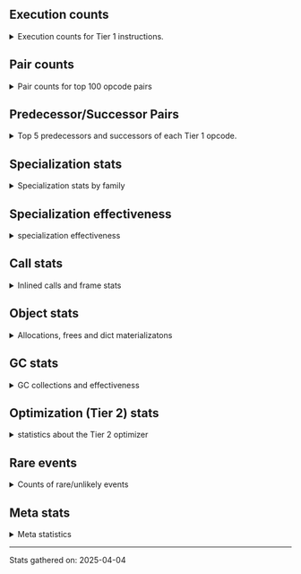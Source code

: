 ## Execution counts

<details>
<summary> Execution counts for Tier 1 instructions. </summary>


The "miss ratio" column shows the percentage of times the instruction
executed that it deoptimized. When this happens, the base unspecialized
instruction is not counted.

<table>
<thead>
<tr>
<th align="left">Name</th>
<th align="right">Base Count</th>
<th align="right">Head Count</th>
<th align="right">Change</th>
</tr>
</thead>
<tbody>
<tr>
<td align="left">JUMP_BACKWARD_NO_JIT</td>
<td align="right">13,716,610</td>
<td align="right">543</td>
<td align="right">-100.0%</td>
</tr>
<tr>
<td align="left">DICT_MERGE</td>
<td align="right">462,687</td>
<td align="right">59,120</td>
<td align="right">-87.2%</td>
</tr>
<tr>
<td align="left">POP_JUMP_IF_NONE</td>
<td align="right">1,318,016</td>
<td align="right">391,103</td>
<td align="right">-70.3%</td>
</tr>
<tr>
<td align="left">CALL_METHOD_DESCRIPTOR_O</td>
<td align="right">604,604</td>
<td align="right">204,363</td>
<td align="right">-66.2%</td>
</tr>
<tr>
<td align="left">CALL_METHOD_DESCRIPTOR_FAST</td>
<td align="right">2,065,895</td>
<td align="right">979,652</td>
<td align="right">-52.6%</td>
</tr>
<tr>
<td align="left">CALL_ISINSTANCE</td>
<td align="right">1,066,251</td>
<td align="right">518,686</td>
<td align="right">-51.4%</td>
</tr>
<tr>
<td align="left">UNARY_INVERT</td>
<td align="right">1,375,386</td>
<td align="right">684,239</td>
<td align="right">-50.3%</td>
</tr>
<tr>
<td align="left">CONTAINS_OP_DICT</td>
<td align="right">1,466,244</td>
<td align="right">735,157</td>
<td align="right">-49.9%</td>
</tr>
<tr>
<td align="left">UNPACK_SEQUENCE_TUPLE</td>
<td align="right">857,679</td>
<td align="right">454,115</td>
<td align="right">-47.1%</td>
</tr>
<tr>
<td align="left">BINARY_OP_ADD_INT</td>
<td align="right">856,262</td>
<td align="right">456,635</td>
<td align="right">-46.7%</td>
</tr>
<tr>
<td align="left">BINARY_OP_EXTEND</td>
<td align="right">6,174,942</td>
<td align="right">3,551,950</td>
<td align="right">-42.5%</td>
</tr>
<tr>
<td align="left">TO_BOOL_INT</td>
<td align="right">4,507,182</td>
<td align="right">2,613,790</td>
<td align="right">-42.0%</td>
</tr>
<tr>
<td align="left">JUMP_FORWARD</td>
<td align="right">1,572,202</td>
<td align="right">914,327</td>
<td align="right">-41.8%</td>
</tr>
<tr>
<td align="left">CALL_LIST_APPEND</td>
<td align="right">174,766</td>
<td align="right">103,015</td>
<td align="right">-41.1%</td>
</tr>
<tr>
<td align="left">LOAD_SUPER_ATTR_METHOD</td>
<td align="right">1,665,909</td>
<td align="right">994,173</td>
<td align="right">-40.3%</td>
</tr>
<tr>
<td align="left">COPY_FREE_VARS</td>
<td align="right">1,694,159</td>
<td align="right">1,022,423</td>
<td align="right">-39.7%</td>
</tr>
<tr>
<td align="left">LOAD_DEREF</td>
<td align="right">1,731,980</td>
<td align="right">1,060,244</td>
<td align="right">-38.8%</td>
</tr>
<tr>
<td align="left">LOAD_FAST</td>
<td align="right">9,069,512</td>
<td align="right">5,603,617</td>
<td align="right">-38.2%</td>
</tr>
<tr>
<td align="left">LOAD_SMALL_INT</td>
<td align="right">4,277,416</td>
<td align="right">2,755,262</td>
<td align="right">-35.6%</td>
</tr>
<tr>
<td align="left">BUILD_LIST</td>
<td align="right">1,554,943</td>
<td align="right">1,008,311</td>
<td align="right">-35.2%</td>
</tr>
<tr>
<td align="left">LOAD_ATTR_MODULE</td>
<td align="right">3,156,677</td>
<td align="right">2,067,625</td>
<td align="right">-34.5%</td>
</tr>
<tr>
<td align="left">BUILD_MAP</td>
<td align="right">1,532,240</td>
<td align="right">1,004,502</td>
<td align="right">-34.4%</td>
</tr>
<tr>
<td align="left">POP_ITER</td>
<td align="right">2,163,696</td>
<td align="right">1,431,195</td>
<td align="right">-33.9%</td>
</tr>
<tr>
<td align="left">LOAD_ATTR_NONDESCRIPTOR_WITH_VALUES</td>
<td align="right">1,401,480</td>
<td align="right">930,558</td>
<td align="right">-33.6%</td>
</tr>
<tr>
<td align="left">LOAD_ATTR_METHOD_NO_DICT</td>
<td align="right">5,128,151</td>
<td align="right">3,442,429</td>
<td align="right">-32.9%</td>
</tr>
<tr>
<td align="left">POP_JUMP_IF_NOT_NONE</td>
<td align="right">3,700,842</td>
<td align="right">2,524,863</td>
<td align="right">-31.8%</td>
</tr>
<tr>
<td align="left">LOAD_GLOBAL_MODULE</td>
<td align="right">14,655,055</td>
<td align="right">10,059,151</td>
<td align="right">-31.4%</td>
</tr>
<tr>
<td align="left">POP_JUMP_IF_FALSE</td>
<td align="right">13,591,378</td>
<td align="right">9,396,235</td>
<td align="right">-30.9%</td>
</tr>
<tr>
<td align="left">NOP</td>
<td align="right">8,595,771</td>
<td align="right">5,966,390</td>
<td align="right">-30.6%</td>
</tr>
<tr>
<td align="left">LOAD_GLOBAL_BUILTIN</td>
<td align="right">6,931,140</td>
<td align="right">4,884,372</td>
<td align="right">-29.5%</td>
</tr>
<tr>
<td align="left">LOAD_ATTR_METHOD_WITH_VALUES</td>
<td align="right">7,254,125</td>
<td align="right">5,114,207</td>
<td align="right">-29.5%</td>
</tr>
<tr>
<td align="left">LOAD_FAST_BORROW</td>
<td align="right">71,633,132</td>
<td align="right">51,502,335</td>
<td align="right">-28.1%</td>
</tr>
<tr>
<td align="left">STORE_FAST_STORE_FAST</td>
<td align="right">3,282,071</td>
<td align="right">2,372,036</td>
<td align="right">-27.7%</td>
</tr>
<tr>
<td align="left">CALL_PY_EXACT_ARGS</td>
<td align="right">11,179,928</td>
<td align="right">8,118,892</td>
<td align="right">-27.4%</td>
</tr>
<tr>
<td align="left">LOAD_ATTR_INSTANCE_VALUE</td>
<td align="right">18,216,858</td>
<td align="right">13,358,259</td>
<td align="right">-26.7%</td>
</tr>
<tr>
<td align="left">COMPARE_OP_INT</td>
<td align="right">2,967,135</td>
<td align="right">2,191,302</td>
<td align="right">-26.1%</td>
</tr>
<tr>
<td align="left">LOAD_ATTR</td>
<td align="right">7,798,210</td>
<td align="right">5,856,015</td>
<td align="right">-24.9%</td>
</tr>
<tr>
<td align="left">STORE_FAST</td>
<td align="right">24,262,735</td>
<td align="right">18,477,231</td>
<td align="right">-23.8%</td>
</tr>
<tr>
<td align="left">LOAD_FAST_BORROW_LOAD_FAST_BORROW</td>
<td align="right">10,700,884</td>
<td align="right">8,175,984</td>
<td align="right">-23.6%</td>
</tr>
<tr>
<td align="left">STORE_ATTR_INSTANCE_VALUE</td>
<td align="right">4,375,341</td>
<td align="right">3,354,859</td>
<td align="right">-23.3%</td>
</tr>
<tr>
<td align="left">CALL_PY_GENERAL</td>
<td align="right">3,297,950</td>
<td align="right">2,532,062</td>
<td align="right">-23.2%</td>
</tr>
<tr>
<td align="left">TO_BOOL_BOOL</td>
<td align="right">4,025,098</td>
<td align="right">3,101,457</td>
<td align="right">-22.9%</td>
</tr>
<tr>
<td align="left">FOR_ITER_LIST</td>
<td align="right">7,876,882</td>
<td align="right">6,099,592</td>
<td align="right">-22.6%</td>
</tr>
<tr>
<td align="left">CALL_NON_PY_GENERAL</td>
<td align="right">8,040,458</td>
<td align="right">6,228,632</td>
<td align="right">-22.5%</td>
</tr>
<tr>
<td align="left">GET_ITER</td>
<td align="right">2,926,717</td>
<td align="right">2,286,869</td>
<td align="right">-21.9%</td>
</tr>
<tr>
<td align="left">STORE_SUBSCR_DICT</td>
<td align="right">1,527,740</td>
<td align="right">1,201,444</td>
<td align="right">-21.4%</td>
</tr>
<tr>
<td align="left">BINARY_OP_SUBTRACT_FLOAT</td>
<td align="right">443,316</td>
<td align="right">350,215</td>
<td align="right">-21.0%</td>
</tr>
<tr>
<td align="left">TO_BOOL_LIST</td>
<td align="right">907,653</td>
<td align="right">721,454</td>
<td align="right">-20.5%</td>
</tr>
<tr>
<td align="left">PUSH_NULL</td>
<td align="right">6,989,328</td>
<td align="right">5,558,892</td>
<td align="right">-20.5%</td>
</tr>
<tr>
<td align="left">LIST_EXTEND</td>
<td align="right">306,204</td>
<td align="right">244,058</td>
<td align="right">-20.3%</td>
</tr>
<tr>
<td align="left">BINARY_OP_SUBSCR_LIST_INT</td>
<td align="right">314,518</td>
<td align="right">252,372</td>
<td align="right">-19.8%</td>
</tr>
<tr>
<td align="left">BINARY_OP_ADD_FLOAT</td>
<td align="right">167,555</td>
<td align="right">134,506</td>
<td align="right">-19.7%</td>
</tr>
<tr>
<td align="left">LOAD_ATTR_PROPERTY</td>
<td align="right">656,793</td>
<td align="right">532,604</td>
<td align="right">-18.9%</td>
</tr>
<tr>
<td align="left">LOAD_FAST_AND_CLEAR</td>
<td align="right">493,389</td>
<td align="right">400,176</td>
<td align="right">-18.9%</td>
</tr>
<tr>
<td align="left">IMPORT_FROM</td>
<td align="right">329,454</td>
<td align="right">267,426</td>
<td align="right">-18.8%</td>
</tr>
<tr>
<td align="left">IMPORT_NAME</td>
<td align="right">329,777</td>
<td align="right">267,749</td>
<td align="right">-18.8%</td>
</tr>
<tr>
<td align="left">FOR_ITER_RANGE</td>
<td align="right">497,736</td>
<td align="right">404,519</td>
<td align="right">-18.7%</td>
</tr>
<tr>
<td align="left">SWAP</td>
<td align="right">5,894,964</td>
<td align="right">4,812,224</td>
<td align="right">-18.4%</td>
</tr>
<tr>
<td align="left">LIST_APPEND</td>
<td align="right">525,672</td>
<td align="right">431,680</td>
<td align="right">-17.9%</td>
</tr>
<tr>
<td align="left">COPY</td>
<td align="right">7,505,481</td>
<td align="right">6,183,315</td>
<td align="right">-17.6%</td>
</tr>
<tr>
<td align="left">CALL_BUILTIN_FAST</td>
<td align="right">781,284</td>
<td align="right">647,323</td>
<td align="right">-17.1%</td>
</tr>
<tr>
<td align="left">CALL_KW_PY</td>
<td align="right">183,364</td>
<td align="right">152,291</td>
<td align="right">-16.9%</td>
</tr>
<tr>
<td align="left">UNARY_NOT</td>
<td align="right">185,987</td>
<td align="right">154,809</td>
<td align="right">-16.8%</td>
</tr>
<tr>
<td align="left">CALL_BOUND_METHOD_GENERAL</td>
<td align="right">189,275</td>
<td align="right">158,203</td>
<td align="right">-16.4%</td>
</tr>
<tr>
<td align="left">RESUME_CHECK</td>
<td align="right">28,570,253</td>
<td align="right">24,029,407</td>
<td align="right">-15.9%</td>
</tr>
<tr>
<td align="left">POP_JUMP_IF_TRUE</td>
<td align="right">2,567,092</td>
<td align="right">2,182,910</td>
<td align="right">-15.0%</td>
</tr>
<tr>
<td align="left">RETURN_VALUE</td>
<td align="right">23,554,081</td>
<td align="right">20,130,306</td>
<td align="right">-14.5%</td>
</tr>
<tr>
<td align="left">LOAD_CONST_IMMORTAL</td>
<td align="right">14,894,834</td>
<td align="right">12,738,107</td>
<td align="right">-14.5%</td>
</tr>
<tr>
<td align="left">CALL_BUILTIN_CLASS</td>
<td align="right">1,377,281</td>
<td align="right">1,190,902</td>
<td align="right">-13.5%</td>
</tr>
<tr>
<td align="left">POP_TOP</td>
<td align="right">18,245,384</td>
<td align="right">15,794,470</td>
<td align="right">-13.4%</td>
</tr>
<tr>
<td align="left">LOAD_FAST_LOAD_FAST</td>
<td align="right">1,766,619</td>
<td align="right">1,551,286</td>
<td align="right">-12.2%</td>
</tr>
<tr>
<td align="left">TO_BOOL</td>
<td align="right">673,703</td>
<td align="right">600,492</td>
<td align="right">-10.9%</td>
</tr>
<tr>
<td align="left">LOAD_FAST_CHECK</td>
<td align="right">878,179</td>
<td align="right">785,079</td>
<td align="right">-10.6%</td>
</tr>
<tr>
<td align="left">CALL_METHOD_DESCRIPTOR_NOARGS</td>
<td align="right">1,208,916</td>
<td align="right">1,083,717</td>
<td align="right">-10.4%</td>
</tr>
<tr>
<td align="left">LOAD_CONST_MORTAL</td>
<td align="right">921,928</td>
<td align="right">828,821</td>
<td align="right">-10.1%</td>
</tr>
<tr>
<td align="left">CALL_LEN</td>
<td align="right">310,176</td>
<td align="right">279,102</td>
<td align="right">-10.0%</td>
</tr>
<tr>
<td align="left">UNPACK_SEQUENCE_TWO_TUPLE</td>
<td align="right">1,189,964</td>
<td align="right">1,087,063</td>
<td align="right">-8.6%</td>
</tr>
<tr>
<td align="left">BUILD_TUPLE</td>
<td align="right">3,406,251</td>
<td align="right">3,117,269</td>
<td align="right">-8.5%</td>
</tr>
<tr>
<td align="left">LOAD_SPECIAL</td>
<td align="right">3,229,514</td>
<td align="right">2,981,174</td>
<td align="right">-7.7%</td>
</tr>
<tr>
<td align="left">INTERPRETER_EXIT</td>
<td align="right">7,894,967</td>
<td align="right">7,367,358</td>
<td align="right">-6.7%</td>
</tr>
<tr>
<td align="left">JUMP_BACKWARD_NO_INTERRUPT</td>
<td align="right">5,100</td>
<td align="right">4,791</td>
<td align="right">-6.1%</td>
</tr>
<tr>
<td align="left">RESUME</td>
<td align="right">480</td>
<td align="right">504</td>
<td align="right">5.0%</td>
</tr>
<tr>
<td align="left">COMPARE_OP_STR</td>
<td align="right">1,062,419</td>
<td align="right">1,031,350</td>
<td align="right">-2.9%</td>
</tr>
<tr>
<td align="left">CHECK_EXC_MATCH</td>
<td align="right">13,498</td>
<td align="right">13,188</td>
<td align="right">-2.3%</td>
</tr>
<tr>
<td align="left">LOAD_CONST</td>
<td align="right">1,624</td>
<td align="right">1,656</td>
<td align="right">2.0%</td>
</tr>
<tr>
<td align="left">JUMP_BACKWARD</td>
<td align="right">107</td>
<td align="right">109</td>
<td align="right">1.9%</td>
</tr>
<tr>
<td align="left">POP_EXCEPT</td>
<td align="right">17,721</td>
<td align="right">17,411</td>
<td align="right">-1.7%</td>
</tr>
<tr>
<td align="left">PUSH_EXC_INFO</td>
<td align="right">17,721</td>
<td align="right">17,411</td>
<td align="right">-1.7%</td>
</tr>
<tr>
<td align="left">BINARY_OP_MULTIPLY_FLOAT</td>
<td align="right">69,638</td>
<td align="right">68,756</td>
<td align="right">-1.3%</td>
</tr>
<tr>
<td align="left">BINARY_OP_SUBSCR_STR_INT</td>
<td align="right">69,638</td>
<td align="right">68,756</td>
<td align="right">-1.3%</td>
</tr>
<tr>
<td align="left">LOAD_GLOBAL</td>
<td align="right">3,197</td>
<td align="right">3,231</td>
<td align="right">1.1%</td>
</tr>
<tr>
<td align="left">CALL</td>
<td align="right">4,514</td>
<td align="right">4,562</td>
<td align="right">1.1%</td>
</tr>
<tr>
<td align="left">CALL_BUILTIN_O</td>
<td align="right">87,314</td>
<td align="right">86,432</td>
<td align="right">-1.0%</td>
</tr>
<tr>
<td align="left">TO_BOOL_ALWAYS_TRUE</td>
<td align="right">341</td>
<td align="right">338</td>
<td align="right">-0.9%</td>
</tr>
<tr>
<td align="left">BINARY_OP_SUBTRACT_INT</td>
<td align="right">102,433</td>
<td align="right">102,130</td>
<td align="right">-0.3%</td>
</tr>
<tr>
<td align="left">FOR_ITER</td>
<td align="right">940,661</td>
<td align="right">939,626</td>
<td align="right">-0.1%</td>
</tr>
<tr>
<td align="left">COMPARE_OP</td>
<td align="right">498,736</td>
<td align="right">498,229</td>
<td align="right">-0.1%</td>
</tr>
<tr>
<td align="left">BINARY_OP</td>
<td align="right">516,692</td>
<td align="right">516,374</td>
<td align="right">-0.1%</td>
</tr>
<tr>
<td align="left">STORE_FAST_LOAD_FAST</td>
<td align="right">4,724,481</td>
<td align="right">4,723,599</td>
<td align="right">-0.0%</td>
</tr>
<tr>
<td align="left">STORE_SUBSCR</td>
<td align="right">21,472</td>
<td align="right">21,468</td>
<td align="right">-0.0%</td>
</tr>
<tr>
<td align="left">LOAD_ATTR_METHOD_LAZY_DICT</td>
<td align="right">97,393</td>
<td align="right">97,405</td>
<td align="right">0.0%</td>
</tr>
<tr>
<td align="left">CALL_BOUND_METHOD_EXACT_ARGS</td>
<td align="right">35,143</td>
<td align="right">35,146</td>
<td align="right">0.0%</td>
</tr>
<tr>
<td align="left">STORE_ATTR</td>
<td align="right">81,666</td>
<td align="right">81,662</td>
<td align="right">-0.0%</td>
</tr>
<tr>
<td align="left">IS_OP</td>
<td align="right">34,043</td>
<td align="right">34,044</td>
<td align="right">0.0%</td>
</tr>
<tr>
<td align="left">CALL_BUILTIN_FAST_WITH_KEYWORDS</td>
<td align="right">928,837</td>
<td align="right">928,846</td>
<td align="right">0.0%</td>
</tr>
<tr>
<td align="left">TO_BOOL_NONE</td>
<td align="right">191,015</td>
<td align="right">191,016</td>
<td align="right">0.0%</td>
</tr>
<tr>
<td align="left">CALL_FUNCTION_EX</td>
<td align="right">1,818,702</td>
<td align="right">1,818,703</td>
<td align="right">0.0%</td>
</tr>
<tr>
<td align="left">YIELD_VALUE</td>
<td align="right">5,068,282</td>
<td align="right">5,068,282</td>
<td align="right">0.0%</td>
</tr>
<tr>
<td align="left">FOR_ITER_GEN</td>
<td align="right">4,653,742</td>
<td align="right">4,653,742</td>
<td align="right">0.0%</td>
</tr>
<tr>
<td align="left">CALL_TUPLE_1</td>
<td align="right">426,672</td>
<td align="right">426,672</td>
<td align="right">0.0%</td>
</tr>
<tr>
<td align="left">MAKE_CELL</td>
<td align="right">105,142</td>
<td align="right">105,142</td>
<td align="right">0.0%</td>
</tr>
<tr>
<td align="left">STORE_DEREF</td>
<td align="right">105,110</td>
<td align="right">105,110</td>
<td align="right">0.0%</td>
</tr>
<tr>
<td align="left">BINARY_OP_SUBSCR_DICT</td>
<td align="right">84,727</td>
<td align="right">84,727</td>
<td align="right">0.0%</td>
</tr>
<tr>
<td align="left">CALL_KW_NON_PY</td>
<td align="right">77,368</td>
<td align="right">77,368</td>
<td align="right">0.0%</td>
</tr>
<tr>
<td align="left">DELETE_SUBSCR</td>
<td align="right">67,589</td>
<td align="right">67,589</td>
<td align="right">0.0%</td>
</tr>
<tr>
<td align="left">DELETE_ATTR</td>
<td align="right">63,345</td>
<td align="right">63,345</td>
<td align="right">0.0%</td>
</tr>
<tr>
<td align="left">CALL_ALLOC_AND_ENTER_INIT</td>
<td align="right">55,867</td>
<td align="right">55,867</td>
<td align="right">0.0%</td>
</tr>
<tr>
<td align="left">EXIT_INIT_CHECK</td>
<td align="right">55,863</td>
<td align="right">55,863</td>
<td align="right">0.0%</td>
</tr>
<tr>
<td align="left">CALL_METHOD_DESCRIPTOR_FAST_WITH_KEYWORDS</td>
<td align="right">51,440</td>
<td align="right">51,440</td>
<td align="right">0.0%</td>
</tr>
<tr>
<td align="left">BINARY_OP_SUBSCR_TUPLE_INT</td>
<td align="right">44,014</td>
<td align="right">44,014</td>
<td align="right">0.0%</td>
</tr>
<tr>
<td align="left">MAKE_FUNCTION</td>
<td align="right">42,908</td>
<td align="right">42,908</td>
<td align="right">0.0%</td>
</tr>
<tr>
<td align="left">LOAD_ATTR_CLASS</td>
<td align="right">38,452</td>
<td align="right">38,452</td>
<td align="right">0.0%</td>
</tr>
<tr>
<td align="left">FORMAT_SIMPLE</td>
<td align="right">38,409</td>
<td align="right">38,409</td>
<td align="right">0.0%</td>
</tr>
<tr>
<td align="left">BUILD_STRING</td>
<td align="right">29,697</td>
<td align="right">29,697</td>
<td align="right">0.0%</td>
</tr>
<tr>
<td align="left">SET_FUNCTION_ATTRIBUTE</td>
<td align="right">29,563</td>
<td align="right">29,563</td>
<td align="right">0.0%</td>
</tr>
<tr>
<td align="left">LOAD_SUPER_ATTR_ATTR</td>
<td align="right">23,800</td>
<td align="right">23,800</td>
<td align="right">0.0%</td>
</tr>
<tr>
<td align="left">TO_BOOL_STR</td>
<td align="right">21,938</td>
<td align="right">21,938</td>
<td align="right">0.0%</td>
</tr>
<tr>
<td align="left">BINARY_OP_INPLACE_ADD_UNICODE</td>
<td align="right">20,988</td>
<td align="right">20,988</td>
<td align="right">0.0%</td>
</tr>
<tr>
<td align="left">FOR_ITER_TUPLE</td>
<td align="right">17,858</td>
<td align="right">17,858</td>
<td align="right">0.0%</td>
</tr>
<tr>
<td align="left">CONVERT_VALUE</td>
<td align="right">17,404</td>
<td align="right">17,404</td>
<td align="right">0.0%</td>
</tr>
<tr>
<td align="left">BINARY_SLICE</td>
<td align="right">14,143</td>
<td align="right">14,143</td>
<td align="right">0.0%</td>
</tr>
<tr>
<td align="left">RETURN_GENERATOR</td>
<td align="right">12,839</td>
<td align="right">12,839</td>
<td align="right">0.0%</td>
</tr>
<tr>
<td align="left">RERAISE</td>
<td align="right">12,672</td>
<td align="right">12,672</td>
<td align="right">0.0%</td>
</tr>
<tr>
<td align="left">STORE_ATTR_SLOT</td>
<td align="right">10,381</td>
<td align="right">10,381</td>
<td align="right">0.0%</td>
</tr>
<tr>
<td align="left">LOAD_ATTR_SLOT</td>
<td align="right">10,287</td>
<td align="right">10,287</td>
<td align="right">0.0%</td>
</tr>
<tr>
<td align="left">CALL_STR_1</td>
<td align="right">8,491</td>
<td align="right">8,491</td>
<td align="right">0.0%</td>
</tr>
<tr>
<td align="left">END_FOR</td>
<td align="right">8,446</td>
<td align="right">8,446</td>
<td align="right">0.0%</td>
</tr>
<tr>
<td align="left">RAISE_VARARGS</td>
<td align="right">4,227</td>
<td align="right">4,227</td>
<td align="right">0.0%</td>
</tr>
<tr>
<td align="left">WITH_EXCEPT_START</td>
<td align="right">4,223</td>
<td align="right">4,223</td>
<td align="right">0.0%</td>
</tr>
<tr>
<td align="left">STORE_NAME</td>
<td align="right">810</td>
<td align="right">810</td>
<td align="right">0.0%</td>
</tr>
<tr>
<td align="left">BINARY_OP_ADD_UNICODE</td>
<td align="right">522</td>
<td align="right">522</td>
<td align="right">0.0%</td>
</tr>
<tr>
<td align="left">CONTAINS_OP_SET</td>
<td align="right">415</td>
<td align="right">415</td>
<td align="right">0.0%</td>
</tr>
<tr>
<td align="left">CONTAINS_OP</td>
<td align="right">322</td>
<td align="right">322</td>
<td align="right">0.0%</td>
</tr>
<tr>
<td align="left">LOAD_NAME</td>
<td align="right">273</td>
<td align="right">273</td>
<td align="right">0.0%</td>
</tr>
<tr>
<td align="left">CALL_KW</td>
<td align="right">183</td>
<td align="right">183</td>
<td align="right">0.0%</td>
</tr>
<tr>
<td align="left">CALL_TYPE_1</td>
<td align="right">154</td>
<td align="right">154</td>
<td align="right">0.0%</td>
</tr>
<tr>
<td align="left">UNPACK_SEQUENCE</td>
<td align="right">149</td>
<td align="right">149</td>
<td align="right">0.0%</td>
</tr>
<tr>
<td align="left">EXTENDED_ARG</td>
<td align="right">129</td>
<td align="right">129</td>
<td align="right">0.0%</td>
</tr>
<tr>
<td align="left">DELETE_FAST</td>
<td align="right">128</td>
<td align="right">128</td>
<td align="right">0.0%</td>
</tr>
<tr>
<td align="left">LOAD_SUPER_ATTR</td>
<td align="right">68</td>
<td align="right">68</td>
<td align="right">0.0%</td>
</tr>
<tr>
<td align="left">LOAD_BUILD_CLASS</td>
<td align="right">42</td>
<td align="right">42</td>
<td align="right">0.0%</td>
</tr>
<tr>
<td align="left">LOAD_LOCALS</td>
<td align="right">38</td>
<td align="right">38</td>
<td align="right">0.0%</td>
</tr>
<tr>
<td align="left">COMPARE_OP_FLOAT</td>
<td align="right">29</td>
<td align="right">29</td>
<td align="right">0.0%</td>
</tr>
<tr>
<td align="left">CALL_INTRINSIC_1</td>
<td align="right">16</td>
<td align="right">16</td>
<td align="right">0.0%</td>
</tr>
<tr>
<td align="left">LOAD_ATTR_CLASS_WITH_METACLASS_CHECK</td>
<td align="right">12</td>
<td align="right">12</td>
<td align="right">0.0%</td>
</tr>
<tr>
<td align="left">DELETE_NAME</td>
<td align="right">6</td>
<td align="right">6</td>
<td align="right">0.0%</td>
</tr>
<tr>
<td align="left">STORE_GLOBAL</td>
<td align="right">4</td>
<td align="right">4</td>
<td align="right">0.0%</td>
</tr>
<tr>
<td align="left">BINARY_OP_SUBSCR_GETITEM</td>
<td align="right">3</td>
<td align="right">3</td>
<td align="right">0.0%</td>
</tr>
<tr>
<td align="left">BUILD_SET</td>
<td align="right">2</td>
<td align="right">2</td>
<td align="right">0.0%</td>
</tr>
<tr>
<td align="left">MAP_ADD</td>
<td align="right">1</td>
<td align="right">1</td>
<td align="right">0.0%</td>
</tr>
<tr>
<td align="left">JUMP_BACKWARD_JIT</td>
<td align="right"></td>
<td align="right">11,576,412</td>
<td align="right"></td>
</tr>
<tr>
<td align="left">ENTER_EXECUTOR</td>
<td align="right"></td>
<td align="right">1,179,274</td>
<td align="right"></td>
</tr>
<tr>
<td align="left">NOT_TAKEN</td>
<td align="right"></td>
<td align="right">8,318</td>
<td align="right"></td>
</tr>
</tbody>
</table>


</details>

## Pair counts

<details>
<summary> Pair counts for top 100 opcode pairs </summary>


Pairs of specialized operations that deoptimize and are then followed by
the corresponding unspecialized instruction are not counted as pairs.

Not included in comparative output.


</details>

## Predecessor/Successor Pairs

<details>
<summary> Top 5 predecessors and successors of each Tier 1 opcode. </summary>


This does not include the unspecialized instructions that occur after a
specialized instruction deoptimizes.

Not included in comparative output.


</details>

## Specialization stats

<details>
<summary> Specialization stats by family </summary>

### BINARY_OP

<details>
<summary> specialization stats for BINARY_OP family </summary>

<table>
<thead>
<tr>
<th align="left">Kind</th>
<th align="right">Base Count</th>
<th align="right">Base Ratio</th>
<th align="right">Head Count</th>
<th align="right">Head Ratio</th>
<th align="right">Change</th>
</tr>
</thead>
<tbody>
<tr>
<td align="left">
miss
<details>
<summary>ⓘ</summary>

Specialized instructions that deopt.
</details>
</td>
<td align="right">194,769</td>
<td align="right">2.1%</td>
<td align="right">22,218</td>
<td align="right">0.3%</td>
<td align="right">-88.6%</td>
</tr>
<tr>
<td align="left">
hit
<details>
<summary>ⓘ</summary>

Specialized instructions that complete.
</details>
</td>
<td align="right">8,468,305</td>
<td align="right">92.2%</td>
<td align="right">7,116,380</td>
<td align="right">93.0%</td>
<td align="right">-16.0%</td>
</tr>
<tr>
<td align="left">
deferred
<details>
<summary>ⓘ</summary>

Lists the number of "deferred" (i.e. not specialized) instructions executed.
</details>
</td>
<td align="right">515,634</td>
<td align="right">5.6%</td>
<td align="right">515,324</td>
<td align="right">6.7%</td>
<td align="right">-0.1%</td>
</tr>
</tbody>
</table>

<table>
<thead>
<tr>
<th align="left">Success</th>
<th align="right">Base Count</th>
<th align="right">Base Ratio</th>
<th align="right">Head Count</th>
<th align="right">Head Ratio</th>
<th align="right">Change</th>
</tr>
</thead>
<tbody>
<tr>
<td align="left">Success</td>
<td align="right">3,934</td>
<td align="right">83.2%</td>
<td align="right">684</td>
<td align="right">46.4%</td>
<td align="right">-82.6%</td>
</tr>
<tr>
<td align="left">Failure</td>
<td align="right">797</td>
<td align="right">16.8%</td>
<td align="right">791</td>
<td align="right">53.6%</td>
<td align="right">-0.8%</td>
</tr>
</tbody>
</table>

<table>
<thead>
<tr>
<th align="left">Failure kind</th>
<th align="right">Base Count</th>
<th align="right">Base Ratio</th>
<th align="right">Head Count</th>
<th align="right">Head Ratio</th>
<th align="right">Change</th>
</tr>
</thead>
<tbody>
<tr>
<td align="left">subscr</td>
<td align="right">252</td>
<td align="right">31.6%</td>
<td align="right">246</td>
<td align="right">31.1%</td>
<td align="right">-2.4%</td>
</tr>
<tr>
<td align="left">remainder</td>
<td align="right">289</td>
<td align="right">36.3%</td>
<td align="right">289</td>
<td align="right">36.5%</td>
<td align="right">0.0%</td>
</tr>
<tr>
<td align="left">add different types</td>
<td align="right">187</td>
<td align="right">23.5%</td>
<td align="right">187</td>
<td align="right">23.6%</td>
<td align="right">0.0%</td>
</tr>
<tr>
<td align="left">add other</td>
<td align="right">66</td>
<td align="right">8.3%</td>
<td align="right">66</td>
<td align="right">8.3%</td>
<td align="right">0.0%</td>
</tr>
<tr>
<td align="left">and int</td>
<td align="right">2</td>
<td align="right">0.3%</td>
<td align="right">2</td>
<td align="right">0.3%</td>
<td align="right">0.0%</td>
</tr>
<tr>
<td align="left">subscr list slice</td>
<td align="right">1</td>
<td align="right">0.1%</td>
<td align="right">1</td>
<td align="right">0.1%</td>
<td align="right">0.0%</td>
</tr>
</tbody>
</table>


</details>

### BINARY_SLICE

<details>
<summary> specialization stats for BINARY_SLICE family </summary>

<table>
<thead>
<tr>
<th align="left">Kind</th>
<th align="right">Base Count</th>
<th align="right">Base Ratio</th>
<th align="right">Head Count</th>
<th align="right">Head Ratio</th>
<th align="right">Change</th>
</tr>
</thead>
<tbody>
<tr>
<td align="left">
deferred
<details>
<summary>ⓘ</summary>

Lists the number of "deferred" (i.e. not specialized) instructions executed.
</details>
</td>
<td align="right">14,143</td>
<td align="right">100.0%</td>
<td align="right">14,143</td>
<td align="right">100.0%</td>
<td align="right">0.0%</td>
</tr>
</tbody>
</table>


</details>

### CALL

<details>
<summary> specialization stats for CALL family </summary>

<table>
<thead>
<tr>
<th align="left">Kind</th>
<th align="right">Base Count</th>
<th align="right">Base Ratio</th>
<th align="right">Head Count</th>
<th align="right">Head Ratio</th>
<th align="right">Change</th>
</tr>
</thead>
<tbody>
<tr>
<td align="left">
hit
<details>
<summary>ⓘ</summary>

Specialized instructions that complete.
</details>
</td>
<td align="right">20,397,367</td>
<td align="right">100.0%</td>
<td align="right">17,538,372</td>
<td align="right">100.0%</td>
<td align="right">-14.0%</td>
</tr>
<tr>
<td align="left">
deferred
<details>
<summary>ⓘ</summary>

Lists the number of "deferred" (i.e. not specialized) instructions executed.
</details>
</td>
<td align="right">2,005</td>
<td align="right">0.0%</td>
<td align="right">2,056</td>
<td align="right">0.0%</td>
<td align="right">2.5%</td>
</tr>
<tr>
<td align="left">
miss
<details>
<summary>ⓘ</summary>

Specialized instructions that deopt.
</details>
</td>
<td align="right">795</td>
<td align="right">0.0%</td>
<td align="right">795</td>
<td align="right">0.0%</td>
<td align="right">0.0%</td>
</tr>
</tbody>
</table>

<table>
<thead>
<tr>
<th align="left">Success</th>
<th align="right">Base Count</th>
<th align="right">Base Ratio</th>
<th align="right">Head Count</th>
<th align="right">Head Ratio</th>
<th align="right">Change</th>
</tr>
</thead>
<tbody>
<tr>
<td align="left">Success</td>
<td align="right">3,304</td>
<td align="right">100.0%</td>
<td align="right">3,301</td>
<td align="right">100.0%</td>
<td align="right">-0.1%</td>
</tr>
<tr>
<td align="left">Failure</td>
<td align="right">0</td>
<td align="right">0.0%</td>
<td align="right">0</td>
<td align="right">0.0%</td>
<td align="right"></td>
</tr>
</tbody>
</table>


</details>

### CALL_KW

<details>
<summary> specialization stats for CALL_KW family </summary>

<table>
<thead>
<tr>
<th align="left">Kind</th>
<th align="right">Base Count</th>
<th align="right">Base Ratio</th>
<th align="right">Head Count</th>
<th align="right">Head Ratio</th>
<th align="right">Change</th>
</tr>
</thead>
<tbody>
<tr>
<td align="left">
deferred
<details>
<summary>ⓘ</summary>

Lists the number of "deferred" (i.e. not specialized) instructions executed.
</details>
</td>
<td align="right">43</td>
<td align="right">23.5%</td>
<td align="right">43</td>
<td align="right">23.5%</td>
<td align="right">0.0%</td>
</tr>
</tbody>
</table>

<table>
<thead>
<tr>
<th align="left">Success</th>
<th align="right">Base Count</th>
<th align="right">Base Ratio</th>
<th align="right">Head Count</th>
<th align="right">Head Ratio</th>
<th align="right">Change</th>
</tr>
</thead>
<tbody>
<tr>
<td align="left">Success</td>
<td align="right">140</td>
<td align="right">100.0%</td>
<td align="right">140</td>
<td align="right">100.0%</td>
<td align="right">0.0%</td>
</tr>
<tr>
<td align="left">Failure</td>
<td align="right">0</td>
<td align="right">0.0%</td>
<td align="right">0</td>
<td align="right">0.0%</td>
<td align="right"></td>
</tr>
</tbody>
</table>


</details>

### COMPARE_OP

<details>
<summary> specialization stats for COMPARE_OP family </summary>

<table>
<thead>
<tr>
<th align="left">Kind</th>
<th align="right">Base Count</th>
<th align="right">Base Ratio</th>
<th align="right">Head Count</th>
<th align="right">Head Ratio</th>
<th align="right">Change</th>
</tr>
</thead>
<tbody>
<tr>
<td align="left">
miss
<details>
<summary>ⓘ</summary>

Specialized instructions that deopt.
</details>
</td>
<td align="right">149,391</td>
<td align="right">3.3%</td>
<td align="right">20,990</td>
<td align="right">0.5%</td>
<td align="right">-85.9%</td>
</tr>
<tr>
<td align="left">
hit
<details>
<summary>ⓘ</summary>

Specialized instructions that complete.
</details>
</td>
<td align="right">3,880,192</td>
<td align="right">85.7%</td>
<td align="right">3,507,260</td>
<td align="right">87.1%</td>
<td align="right">-9.6%</td>
</tr>
<tr>
<td align="left">
deferred
<details>
<summary>ⓘ</summary>

Lists the number of "deferred" (i.e. not specialized) instructions executed.
</details>
</td>
<td align="right">495,216</td>
<td align="right">10.9%</td>
<td align="right">497,005</td>
<td align="right">12.3%</td>
<td align="right">0.4%</td>
</tr>
</tbody>
</table>

<table>
<thead>
<tr>
<th align="left">Success</th>
<th align="right">Base Count</th>
<th align="right">Base Ratio</th>
<th align="right">Head Count</th>
<th align="right">Head Ratio</th>
<th align="right">Change</th>
</tr>
</thead>
<tbody>
<tr>
<td align="left">Success</td>
<td align="right">3,076</td>
<td align="right">48.6%</td>
<td align="right">649</td>
<td align="right">40.3%</td>
<td align="right">-78.9%</td>
</tr>
<tr>
<td align="left">Failure</td>
<td align="right">3,249</td>
<td align="right">51.4%</td>
<td align="right">962</td>
<td align="right">59.7%</td>
<td align="right">-70.4%</td>
</tr>
</tbody>
</table>

<table>
<thead>
<tr>
<th align="left">Failure kind</th>
<th align="right">Base Count</th>
<th align="right">Base Ratio</th>
<th align="right">Head Count</th>
<th align="right">Head Ratio</th>
<th align="right">Change</th>
</tr>
</thead>
<tbody>
<tr>
<td align="left">float long</td>
<td align="right">2,962</td>
<td align="right">91.2%</td>
<td align="right">675</td>
<td align="right">70.2%</td>
<td align="right">-77.2%</td>
</tr>
<tr>
<td align="left">different types</td>
<td align="right">148</td>
<td align="right">4.6%</td>
<td align="right">148</td>
<td align="right">15.4%</td>
<td align="right">0.0%</td>
</tr>
<tr>
<td align="left">big int</td>
<td align="right">95</td>
<td align="right">2.9%</td>
<td align="right">95</td>
<td align="right">9.9%</td>
<td align="right">0.0%</td>
</tr>
<tr>
<td align="left">bytes</td>
<td align="right">44</td>
<td align="right">1.4%</td>
<td align="right">44</td>
<td align="right">4.6%</td>
<td align="right">0.0%</td>
</tr>
</tbody>
</table>


</details>

### CONTAINS_OP

<details>
<summary> specialization stats for CONTAINS_OP family </summary>

<table>
<thead>
<tr>
<th align="left">Kind</th>
<th align="right">Base Count</th>
<th align="right">Base Ratio</th>
<th align="right">Head Count</th>
<th align="right">Head Ratio</th>
<th align="right">Change</th>
</tr>
</thead>
<tbody>
<tr>
<td align="left">
hit
<details>
<summary>ⓘ</summary>

Specialized instructions that complete.
</details>
</td>
<td align="right">1,466,659</td>
<td align="right">100.0%</td>
<td align="right">1,249,428</td>
<td align="right">100.0%</td>
<td align="right">-14.8%</td>
</tr>
<tr>
<td align="left">
deferred
<details>
<summary>ⓘ</summary>

Lists the number of "deferred" (i.e. not specialized) instructions executed.
</details>
</td>
<td align="right">270</td>
<td align="right">0.0%</td>
<td align="right">270</td>
<td align="right">0.0%</td>
<td align="right">0.0%</td>
</tr>
</tbody>
</table>

<table>
<thead>
<tr>
<th align="left">Success</th>
<th align="right">Base Count</th>
<th align="right">Base Ratio</th>
<th align="right">Head Count</th>
<th align="right">Head Ratio</th>
<th align="right">Change</th>
</tr>
</thead>
<tbody>
<tr>
<td align="left">Success</td>
<td align="right">9</td>
<td align="right">17.3%</td>
<td align="right">9</td>
<td align="right">17.3%</td>
<td align="right">0.0%</td>
</tr>
<tr>
<td align="left">Failure</td>
<td align="right">43</td>
<td align="right">82.7%</td>
<td align="right">43</td>
<td align="right">82.7%</td>
<td align="right">0.0%</td>
</tr>
</tbody>
</table>

<table>
<thead>
<tr>
<th align="left">Failure kind</th>
<th align="right">Base Count</th>
<th align="right">Base Ratio</th>
<th align="right">Head Count</th>
<th align="right">Head Ratio</th>
<th align="right">Change</th>
</tr>
</thead>
<tbody>
<tr>
<td align="left">tuple</td>
<td align="right">43</td>
<td align="right">100.0%</td>
<td align="right">43</td>
<td align="right">100.0%</td>
<td align="right">0.0%</td>
</tr>
</tbody>
</table>


</details>

### FOR_ITER

<details>
<summary> specialization stats for FOR_ITER family </summary>

<table>
<thead>
<tr>
<th align="left">Kind</th>
<th align="right">Base Count</th>
<th align="right">Base Ratio</th>
<th align="right">Head Count</th>
<th align="right">Head Ratio</th>
<th align="right">Change</th>
</tr>
</thead>
<tbody>
<tr>
<td align="left">
hit
<details>
<summary>ⓘ</summary>

Specialized instructions that complete.
</details>
</td>
<td align="right">13,046,218</td>
<td align="right">93.3%</td>
<td align="right">11,175,711</td>
<td align="right">92.2%</td>
<td align="right">-14.3%</td>
</tr>
<tr>
<td align="left">
deferred
<details>
<summary>ⓘ</summary>

Lists the number of "deferred" (i.e. not specialized) instructions executed.
</details>
</td>
<td align="right">940,122</td>
<td align="right">6.7%</td>
<td align="right">939,093</td>
<td align="right">7.8%</td>
<td align="right">-0.1%</td>
</tr>
</tbody>
</table>

<table>
<thead>
<tr>
<th align="left">Success</th>
<th align="right">Base Count</th>
<th align="right">Base Ratio</th>
<th align="right">Head Count</th>
<th align="right">Head Ratio</th>
<th align="right">Change</th>
</tr>
</thead>
<tbody>
<tr>
<td align="left">Success</td>
<td align="right">51</td>
<td align="right">9.5%</td>
<td align="right">45</td>
<td align="right">8.4%</td>
<td align="right">-11.8%</td>
</tr>
<tr>
<td align="left">Failure</td>
<td align="right">488</td>
<td align="right">90.5%</td>
<td align="right">488</td>
<td align="right">91.6%</td>
<td align="right">0.0%</td>
</tr>
</tbody>
</table>

<table>
<thead>
<tr>
<th align="left">Failure kind</th>
<th align="right">Base Count</th>
<th align="right">Base Ratio</th>
<th align="right">Head Count</th>
<th align="right">Head Ratio</th>
<th align="right">Change</th>
</tr>
</thead>
<tbody>
<tr>
<td align="left">other</td>
<td align="right">164</td>
<td align="right">33.6%</td>
<td align="right">164</td>
<td align="right">33.6%</td>
<td align="right">0.0%</td>
</tr>
<tr>
<td align="left">enumerate</td>
<td align="right">164</td>
<td align="right">33.6%</td>
<td align="right">164</td>
<td align="right">33.6%</td>
<td align="right">0.0%</td>
</tr>
<tr>
<td align="left">itertools</td>
<td align="right">77</td>
<td align="right">15.8%</td>
<td align="right">77</td>
<td align="right">15.8%</td>
<td align="right">0.0%</td>
</tr>
<tr>
<td align="left">callable</td>
<td align="right">70</td>
<td align="right">14.3%</td>
<td align="right">70</td>
<td align="right">14.3%</td>
<td align="right">0.0%</td>
</tr>
<tr>
<td align="left">dict items</td>
<td align="right">7</td>
<td align="right">1.4%</td>
<td align="right">7</td>
<td align="right">1.4%</td>
<td align="right">0.0%</td>
</tr>
<tr>
<td align="left">dict values</td>
<td align="right">3</td>
<td align="right">0.6%</td>
<td align="right">3</td>
<td align="right">0.6%</td>
<td align="right">0.0%</td>
</tr>
<tr>
<td align="left">set</td>
<td align="right">2</td>
<td align="right">0.4%</td>
<td align="right">2</td>
<td align="right">0.4%</td>
<td align="right">0.0%</td>
</tr>
<tr>
<td align="left">reversed list</td>
<td align="right">1</td>
<td align="right">0.2%</td>
<td align="right">1</td>
<td align="right">0.2%</td>
<td align="right">0.0%</td>
</tr>
</tbody>
</table>


</details>

### LOAD_ATTR

<details>
<summary> specialization stats for LOAD_ATTR family </summary>

<table>
<thead>
<tr>
<th align="left">Kind</th>
<th align="right">Base Count</th>
<th align="right">Base Ratio</th>
<th align="right">Head Count</th>
<th align="right">Head Ratio</th>
<th align="right">Change</th>
</tr>
</thead>
<tbody>
<tr>
<td align="left">
deferred
<details>
<summary>ⓘ</summary>

Lists the number of "deferred" (i.e. not specialized) instructions executed.
</details>
</td>
<td align="right">7,787,102</td>
<td align="right">17.8%</td>
<td align="right">5,845,403</td>
<td align="right">15.8%</td>
<td align="right">-24.9%</td>
</tr>
<tr>
<td align="left">
hit
<details>
<summary>ⓘ</summary>

Specialized instructions that complete.
</details>
</td>
<td align="right">35,572,027</td>
<td align="right">81.3%</td>
<td align="right">30,688,961</td>
<td align="right">83.1%</td>
<td align="right">-13.7%</td>
</tr>
<tr>
<td align="left">
miss
<details>
<summary>ⓘ</summary>

Specialized instructions that deopt.
</details>
</td>
<td align="right">388,201</td>
<td align="right">0.9%</td>
<td align="right">386,069</td>
<td align="right">1.0%</td>
<td align="right">-0.5%</td>
</tr>
<tr>
<td align="left">
deopt
<details>
<summary>ⓘ</summary>

Specialized instructions that deopt.
</details>
</td>
<td align="right">6</td>
<td align="right">0.0%</td>
<td align="right">6</td>
<td align="right">0.0%</td>
<td align="right">0.0%</td>
</tr>
</tbody>
</table>

<table>
<thead>
<tr>
<th align="left">Success</th>
<th align="right">Base Count</th>
<th align="right">Base Ratio</th>
<th align="right">Head Count</th>
<th align="right">Head Ratio</th>
<th align="right">Change</th>
</tr>
</thead>
<tbody>
<tr>
<td align="left">Failure</td>
<td align="right">6,654</td>
<td align="right">36.7%</td>
<td align="right">6,185</td>
<td align="right">35.1%</td>
<td align="right">-7.0%</td>
</tr>
<tr>
<td align="left">Success</td>
<td align="right">11,482</td>
<td align="right">63.3%</td>
<td align="right">11,419</td>
<td align="right">64.9%</td>
<td align="right">-0.5%</td>
</tr>
</tbody>
</table>

<table>
<thead>
<tr>
<th align="left">Failure kind</th>
<th align="right">Base Count</th>
<th align="right">Base Ratio</th>
<th align="right">Head Count</th>
<th align="right">Head Ratio</th>
<th align="right">Change</th>
</tr>
</thead>
<tbody>
<tr>
<td align="left">overriding descriptor</td>
<td align="right">1,589</td>
<td align="right">23.9%</td>
<td align="right">1,339</td>
<td align="right">21.6%</td>
<td align="right">-15.7%</td>
</tr>
<tr>
<td align="left">method</td>
<td align="right">1,508</td>
<td align="right">22.7%</td>
<td align="right">1,417</td>
<td align="right">22.9%</td>
<td align="right">-6.0%</td>
</tr>
<tr>
<td align="left">non overriding descriptor</td>
<td align="right">803</td>
<td align="right">12.1%</td>
<td align="right">767</td>
<td align="right">12.4%</td>
<td align="right">-4.5%</td>
</tr>
<tr>
<td align="left">overridden</td>
<td align="right">682</td>
<td align="right">10.2%</td>
<td align="right">682</td>
<td align="right">11.0%</td>
<td align="right">0.0%</td>
</tr>
<tr>
<td align="left">non object slot</td>
<td align="right">460</td>
<td align="right">6.9%</td>
<td align="right">460</td>
<td align="right">7.4%</td>
<td align="right">0.0%</td>
</tr>
<tr>
<td align="left">mutable class</td>
<td align="right">71</td>
<td align="right">1.1%</td>
<td align="right">71</td>
<td align="right">1.1%</td>
<td align="right">0.0%</td>
</tr>
<tr>
<td align="left">class method obj</td>
<td align="right">68</td>
<td align="right">1.0%</td>
<td align="right">68</td>
<td align="right">1.1%</td>
<td align="right">0.0%</td>
</tr>
<tr>
<td align="left">not managed dict</td>
<td align="right">45</td>
<td align="right">0.7%</td>
<td align="right">45</td>
<td align="right">0.7%</td>
<td align="right">0.0%</td>
</tr>
<tr>
<td align="left">metaclass attribute</td>
<td align="right">23</td>
<td align="right">0.3%</td>
<td align="right">23</td>
<td align="right">0.4%</td>
<td align="right">0.0%</td>
</tr>
</tbody>
</table>


</details>

### LOAD_GLOBAL

<details>
<summary> specialization stats for LOAD_GLOBAL family </summary>

<table>
<thead>
<tr>
<th align="left">Kind</th>
<th align="right">Base Count</th>
<th align="right">Base Ratio</th>
<th align="right">Head Count</th>
<th align="right">Head Ratio</th>
<th align="right">Change</th>
</tr>
</thead>
<tbody>
<tr>
<td align="left">
hit
<details>
<summary>ⓘ</summary>

Specialized instructions that complete.
</details>
</td>
<td align="right">21,585,925</td>
<td align="right">100.0%</td>
<td align="right">14,943,253</td>
<td align="right">100.0%</td>
<td align="right">-30.8%</td>
</tr>
<tr>
<td align="left">
deferred
<details>
<summary>ⓘ</summary>

Lists the number of "deferred" (i.e. not specialized) instructions executed.
</details>
</td>
<td align="right">842</td>
<td align="right">0.0%</td>
<td align="right">870</td>
<td align="right">0.0%</td>
<td align="right">3.3%</td>
</tr>
<tr>
<td align="left">
deopt
<details>
<summary>ⓘ</summary>

Specialized instructions that deopt.
</details>
</td>
<td align="right">9</td>
<td align="right">0.0%</td>
<td align="right">9</td>
<td align="right">0.0%</td>
<td align="right">0.0%</td>
</tr>
<tr>
<td align="left">
miss
<details>
<summary>ⓘ</summary>

Specialized instructions that deopt.
</details>
</td>
<td align="right">270</td>
<td align="right">0.0%</td>
<td align="right">270</td>
<td align="right">0.0%</td>
<td align="right">0.0%</td>
</tr>
</tbody>
</table>

<table>
<thead>
<tr>
<th align="left">Success</th>
<th align="right">Base Count</th>
<th align="right">Base Ratio</th>
<th align="right">Head Count</th>
<th align="right">Head Ratio</th>
<th align="right">Change</th>
</tr>
</thead>
<tbody>
<tr>
<td align="left">Success</td>
<td align="right">2,361</td>
<td align="right">100.0%</td>
<td align="right">2,367</td>
<td align="right">100.0%</td>
<td align="right">0.3%</td>
</tr>
<tr>
<td align="left">Failure</td>
<td align="right">0</td>
<td align="right">0.0%</td>
<td align="right">0</td>
<td align="right">0.0%</td>
<td align="right"></td>
</tr>
</tbody>
</table>


</details>

### LOAD_SUPER_ATTR

<details>
<summary> specialization stats for LOAD_SUPER_ATTR family </summary>

<table>
<thead>
<tr>
<th align="left">Kind</th>
<th align="right">Base Count</th>
<th align="right">Base Ratio</th>
<th align="right">Head Count</th>
<th align="right">Head Ratio</th>
<th align="right">Change</th>
</tr>
</thead>
<tbody>
<tr>
<td align="left">
hit
<details>
<summary>ⓘ</summary>

Specialized instructions that complete.
</details>
</td>
<td align="right">1,689,709</td>
<td align="right">100.0%</td>
<td align="right">1,348,307</td>
<td align="right">100.0%</td>
<td align="right">-20.2%</td>
</tr>
<tr>
<td align="left">
deferred
<details>
<summary>ⓘ</summary>

Lists the number of "deferred" (i.e. not specialized) instructions executed.
</details>
</td>
<td align="right">13</td>
<td align="right">0.0%</td>
<td align="right">13</td>
<td align="right">0.0%</td>
<td align="right">0.0%</td>
</tr>
</tbody>
</table>

<table>
<thead>
<tr>
<th align="left">Success</th>
<th align="right">Base Count</th>
<th align="right">Base Ratio</th>
<th align="right">Head Count</th>
<th align="right">Head Ratio</th>
<th align="right">Change</th>
</tr>
</thead>
<tbody>
<tr>
<td align="left">Success</td>
<td align="right">55</td>
<td align="right">100.0%</td>
<td align="right">55</td>
<td align="right">100.0%</td>
<td align="right">0.0%</td>
</tr>
<tr>
<td align="left">Failure</td>
<td align="right">0</td>
<td align="right">0.0%</td>
<td align="right">0</td>
<td align="right">0.0%</td>
<td align="right"></td>
</tr>
</tbody>
</table>


</details>

### STORE_ATTR

<details>
<summary> specialization stats for STORE_ATTR family </summary>

<table>
<thead>
<tr>
<th align="left">Kind</th>
<th align="right">Base Count</th>
<th align="right">Base Ratio</th>
<th align="right">Head Count</th>
<th align="right">Head Ratio</th>
<th align="right">Change</th>
</tr>
</thead>
<tbody>
<tr>
<td align="left">
hit
<details>
<summary>ⓘ</summary>

Specialized instructions that complete.
</details>
</td>
<td align="right">4,245,322</td>
<td align="right">95.0%</td>
<td align="right">3,624,469</td>
<td align="right">94.2%</td>
<td align="right">-14.6%</td>
</tr>
<tr>
<td align="left">
deferred
<details>
<summary>ⓘ</summary>

Lists the number of "deferred" (i.e. not specialized) instructions executed.
</details>
</td>
<td align="right">79,941</td>
<td align="right">1.8%</td>
<td align="right">79,939</td>
<td align="right">2.1%</td>
<td align="right">-0.0%</td>
</tr>
<tr>
<td align="left">
miss
<details>
<summary>ⓘ</summary>

Specialized instructions that deopt.
</details>
</td>
<td align="right">140,400</td>
<td align="right">3.1%</td>
<td align="right">140,400</td>
<td align="right">3.7%</td>
<td align="right">0.0%</td>
</tr>
</tbody>
</table>

<table>
<thead>
<tr>
<th align="left">Success</th>
<th align="right">Base Count</th>
<th align="right">Base Ratio</th>
<th align="right">Head Count</th>
<th align="right">Head Ratio</th>
<th align="right">Change</th>
</tr>
</thead>
<tbody>
<tr>
<td align="left">Success</td>
<td align="right">3,618</td>
<td align="right">83.0%</td>
<td align="right">3,616</td>
<td align="right">83.0%</td>
<td align="right">-0.1%</td>
</tr>
<tr>
<td align="left">Failure</td>
<td align="right">743</td>
<td align="right">17.0%</td>
<td align="right">743</td>
<td align="right">17.0%</td>
<td align="right">0.0%</td>
</tr>
</tbody>
</table>

<table>
<thead>
<tr>
<th align="left">Failure kind</th>
<th align="right">Base Count</th>
<th align="right">Base Ratio</th>
<th align="right">Head Count</th>
<th align="right">Head Ratio</th>
<th align="right">Change</th>
</tr>
</thead>
<tbody>
<tr>
<td align="left">other</td>
<td align="right">736</td>
<td align="right">99.1%</td>
<td align="right">676</td>
<td align="right">91.0%</td>
<td align="right">-8.2%</td>
</tr>
<tr>
<td align="left">property</td>
<td align="right">344</td>
<td align="right">46.3%</td>
<td align="right">344</td>
<td align="right">46.3%</td>
<td align="right">0.0%</td>
</tr>
<tr>
<td align="left">class attr simple</td>
<td align="right">206</td>
<td align="right">27.7%</td>
<td align="right">206</td>
<td align="right">27.7%</td>
<td align="right">0.0%</td>
</tr>
<tr>
<td align="left">split dict</td>
<td align="right">44</td>
<td align="right">5.9%</td>
<td align="right">44</td>
<td align="right">5.9%</td>
<td align="right">0.0%</td>
</tr>
<tr>
<td align="left">not in keys</td>
<td align="right">10</td>
<td align="right">1.3%</td>
<td align="right">10</td>
<td align="right">1.3%</td>
<td align="right">0.0%</td>
</tr>
</tbody>
</table>


</details>

### STORE_SUBSCR

<details>
<summary> specialization stats for STORE_SUBSCR family </summary>

<table>
<thead>
<tr>
<th align="left">Kind</th>
<th align="right">Base Count</th>
<th align="right">Base Ratio</th>
<th align="right">Head Count</th>
<th align="right">Head Ratio</th>
<th align="right">Change</th>
</tr>
</thead>
<tbody>
<tr>
<td align="left">
hit
<details>
<summary>ⓘ</summary>

Specialized instructions that complete.
</details>
</td>
<td align="right">1,527,740</td>
<td align="right">98.6%</td>
<td align="right">1,311,553</td>
<td align="right">98.4%</td>
<td align="right">-14.2%</td>
</tr>
<tr>
<td align="left">
deferred
<details>
<summary>ⓘ</summary>

Lists the number of "deferred" (i.e. not specialized) instructions executed.
</details>
</td>
<td align="right">21,266</td>
<td align="right">1.4%</td>
<td align="right">21,264</td>
<td align="right">1.6%</td>
<td align="right">-0.0%</td>
</tr>
</tbody>
</table>

<table>
<thead>
<tr>
<th align="left">Success</th>
<th align="right">Base Count</th>
<th align="right">Base Ratio</th>
<th align="right">Head Count</th>
<th align="right">Head Ratio</th>
<th align="right">Change</th>
</tr>
</thead>
<tbody>
<tr>
<td align="left">Success</td>
<td align="right">19</td>
<td align="right">9.2%</td>
<td align="right">17</td>
<td align="right">8.3%</td>
<td align="right">-10.5%</td>
</tr>
<tr>
<td align="left">Failure</td>
<td align="right">187</td>
<td align="right">90.8%</td>
<td align="right">187</td>
<td align="right">91.7%</td>
<td align="right">0.0%</td>
</tr>
</tbody>
</table>

<table>
<thead>
<tr>
<th align="left">Failure kind</th>
<th align="right">Base Count</th>
<th align="right">Base Ratio</th>
<th align="right">Head Count</th>
<th align="right">Head Ratio</th>
<th align="right">Change</th>
</tr>
</thead>
<tbody>
<tr>
<td align="left">py simple</td>
<td align="right">119</td>
<td align="right">63.6%</td>
<td align="right">119</td>
<td align="right">63.6%</td>
<td align="right">0.0%</td>
</tr>
<tr>
<td align="left">other</td>
<td align="right">68</td>
<td align="right">36.4%</td>
<td align="right">68</td>
<td align="right">36.4%</td>
<td align="right">0.0%</td>
</tr>
</tbody>
</table>


</details>

### TO_BOOL

<details>
<summary> specialization stats for TO_BOOL family </summary>

<table>
<thead>
<tr>
<th align="left">Kind</th>
<th align="right">Base Count</th>
<th align="right">Base Ratio</th>
<th align="right">Head Count</th>
<th align="right">Head Ratio</th>
<th align="right">Change</th>
</tr>
</thead>
<tbody>
<tr>
<td align="left">
hit
<details>
<summary>ⓘ</summary>

Specialized instructions that complete.
</details>
</td>
<td align="right">9,652,858</td>
<td align="right">93.5%</td>
<td align="right">7,942,289</td>
<td align="right">93.0%</td>
<td align="right">-17.7%</td>
</tr>
<tr>
<td align="left">
deferred
<details>
<summary>ⓘ</summary>

Lists the number of "deferred" (i.e. not specialized) instructions executed.
</details>
</td>
<td align="right">672,361</td>
<td align="right">6.5%</td>
<td align="right">599,183</td>
<td align="right">7.0%</td>
<td align="right">-10.9%</td>
</tr>
<tr>
<td align="left">
miss
<details>
<summary>ⓘ</summary>

Specialized instructions that deopt.
</details>
</td>
<td align="right">28</td>
<td align="right">0.0%</td>
<td align="right">28</td>
<td align="right">0.0%</td>
<td align="right">0.0%</td>
</tr>
</tbody>
</table>

<table>
<thead>
<tr>
<th align="left">Success</th>
<th align="right">Base Count</th>
<th align="right">Base Ratio</th>
<th align="right">Head Count</th>
<th align="right">Head Ratio</th>
<th align="right">Change</th>
</tr>
</thead>
<tbody>
<tr>
<td align="left">Failure</td>
<td align="right">889</td>
<td align="right">66.2%</td>
<td align="right">862</td>
<td align="right">65.9%</td>
<td align="right">-3.0%</td>
</tr>
<tr>
<td align="left">Success</td>
<td align="right">453</td>
<td align="right">33.8%</td>
<td align="right">447</td>
<td align="right">34.1%</td>
<td align="right">-1.3%</td>
</tr>
</tbody>
</table>

<table>
<thead>
<tr>
<th align="left">Failure kind</th>
<th align="right">Base Count</th>
<th align="right">Base Ratio</th>
<th align="right">Head Count</th>
<th align="right">Head Ratio</th>
<th align="right">Change</th>
</tr>
</thead>
<tbody>
<tr>
<td align="left">sequence</td>
<td align="right">148</td>
<td align="right">16.6%</td>
<td align="right">137</td>
<td align="right">15.9%</td>
<td align="right">-7.4%</td>
</tr>
<tr>
<td align="left">mapping</td>
<td align="right">332</td>
<td align="right">37.3%</td>
<td align="right">316</td>
<td align="right">36.7%</td>
<td align="right">-4.8%</td>
</tr>
<tr>
<td align="left">tuple</td>
<td align="right">232</td>
<td align="right">26.1%</td>
<td align="right">232</td>
<td align="right">26.9%</td>
<td align="right">0.0%</td>
</tr>
<tr>
<td align="left">other</td>
<td align="right">111</td>
<td align="right">12.5%</td>
<td align="right">111</td>
<td align="right">12.9%</td>
<td align="right">0.0%</td>
</tr>
<tr>
<td align="left">memory view</td>
<td align="right">44</td>
<td align="right">4.9%</td>
<td align="right">44</td>
<td align="right">5.1%</td>
<td align="right">0.0%</td>
</tr>
<tr>
<td align="left">bytes</td>
<td align="right">22</td>
<td align="right">2.5%</td>
<td align="right">22</td>
<td align="right">2.6%</td>
<td align="right">0.0%</td>
</tr>
</tbody>
</table>


</details>

### UNPACK_SEQUENCE

<details>
<summary> specialization stats for UNPACK_SEQUENCE family </summary>

<table>
<thead>
<tr>
<th align="left">Kind</th>
<th align="right">Base Count</th>
<th align="right">Base Ratio</th>
<th align="right">Head Count</th>
<th align="right">Head Ratio</th>
<th align="right">Change</th>
</tr>
</thead>
<tbody>
<tr>
<td align="left">
hit
<details>
<summary>ⓘ</summary>

Specialized instructions that complete.
</details>
</td>
<td align="right">2,047,643</td>
<td align="right">100.0%</td>
<td align="right">1,985,506</td>
<td align="right">100.0%</td>
<td align="right">-3.0%</td>
</tr>
<tr>
<td align="left">
deferred
<details>
<summary>ⓘ</summary>

Lists the number of "deferred" (i.e. not specialized) instructions executed.
</details>
</td>
<td align="right">38</td>
<td align="right">0.0%</td>
<td align="right">38</td>
<td align="right">0.0%</td>
<td align="right">0.0%</td>
</tr>
</tbody>
</table>

<table>
<thead>
<tr>
<th align="left">Success</th>
<th align="right">Base Count</th>
<th align="right">Base Ratio</th>
<th align="right">Head Count</th>
<th align="right">Head Ratio</th>
<th align="right">Change</th>
</tr>
</thead>
<tbody>
<tr>
<td align="left">Success</td>
<td align="right">111</td>
<td align="right">100.0%</td>
<td align="right">111</td>
<td align="right">100.0%</td>
<td align="right">0.0%</td>
</tr>
<tr>
<td align="left">Failure</td>
<td align="right">0</td>
<td align="right">0.0%</td>
<td align="right">0</td>
<td align="right">0.0%</td>
<td align="right"></td>
</tr>
</tbody>
</table>


</details>


</details>

## Specialization effectiveness

<details>
<summary> specialization effectiveness </summary>


All entries are execution counts. Should add up to the total number of
Tier 1 instructions executed.

<table>
<thead>
<tr>
<th align="left">Instructions</th>
<th align="right">Base Count</th>
<th align="right">Base Ratio</th>
<th align="right">Head Count</th>
<th align="right">Head Ratio</th>
<th align="right">Change</th>
</tr>
</thead>
<tbody>
<tr>
<td align="left">
Specialized misses
<details>
<summary>ⓘ</summary>

Specialized instructions, e.g. `LOAD_ATTR_MODULE` that deopt.
</details>
</td>
<td align="right">873,855</td>
<td align="right">0.2%</td>
<td align="right">570,771</td>
<td align="right">0.2%</td>
<td align="right">-34.7%</td>
</tr>
<tr>
<td align="left">
Specialized hits
<details>
<summary>ⓘ</summary>

Specialized instructions, e.g. `LOAD_ATTR_MODULE` that complete.
</details>
</td>
<td align="right">193,122,684</td>
<td align="right">41.4%</td>
<td align="right">147,050,502</td>
<td align="right">41.0%</td>
<td align="right">-23.9%</td>
</tr>
<tr>
<td align="left">
Basic
<details>
<summary>ⓘ</summary>

Instructions that are not and cannot be specialized, e.g. `LOAD_FAST`.
</details>
</td>
<td align="right">261,848,755</td>
<td align="right">56.1%</td>
<td align="right">202,352,643</td>
<td align="right">56.4%</td>
<td align="right">-22.7%</td>
</tr>
<tr>
<td align="left">
Not specialized
<details>
<summary>ⓘ</summary>

Instructions that could be specialized but aren't, e.g. `LOAD_ATTR`, `BINARY_SLICE`.
</details>
</td>
<td align="right">10,553,716</td>
<td align="right">2.3%</td>
<td align="right">8,536,524</td>
<td align="right">2.4%</td>
<td align="right">-19.1%</td>
</tr>
</tbody>
</table>

### Deferred by instruction

<details>
<summary> Breakdown of deferred (not specialized) instruction counts by family </summary>

<table>
<thead>
<tr>
<th align="left">Name</th>
<th align="right">Base Count</th>
<th align="right">Base Ratio</th>
<th align="right">Head Count</th>
<th align="right">Head Ratio</th>
<th align="right">Change</th>
</tr>
</thead>
<tbody>
<tr>
<td align="left">LOAD_ATTR</td>
<td align="right">7,787,102</td>
<td align="right">74.0%</td>
<td align="right">5,845,403</td>
<td align="right">68.7%</td>
<td align="right">-24.9%</td>
</tr>
<tr>
<td align="left">TO_BOOL</td>
<td align="right">672,361</td>
<td align="right">6.4%</td>
<td align="right">599,183</td>
<td align="right">7.0%</td>
<td align="right">-10.9%</td>
</tr>
<tr>
<td align="left">LOAD_GLOBAL</td>
<td align="right">842</td>
<td align="right">0.0%</td>
<td align="right">870</td>
<td align="right">0.0%</td>
<td align="right">3.3%</td>
</tr>
<tr>
<td align="left">CALL</td>
<td align="right">2,005</td>
<td align="right">0.0%</td>
<td align="right">2,056</td>
<td align="right">0.0%</td>
<td align="right">2.5%</td>
</tr>
<tr>
<td align="left">COMPARE_OP</td>
<td align="right">495,216</td>
<td align="right">4.7%</td>
<td align="right">497,005</td>
<td align="right">5.8%</td>
<td align="right">0.4%</td>
</tr>
<tr>
<td align="left">FOR_ITER</td>
<td align="right">940,122</td>
<td align="right">8.9%</td>
<td align="right">939,093</td>
<td align="right">11.0%</td>
<td align="right">-0.1%</td>
</tr>
<tr>
<td align="left">BINARY_OP</td>
<td align="right">515,634</td>
<td align="right">4.9%</td>
<td align="right">515,324</td>
<td align="right">6.1%</td>
<td align="right">-0.1%</td>
</tr>
<tr>
<td align="left">STORE_SUBSCR</td>
<td align="right">21,266</td>
<td align="right">0.2%</td>
<td align="right">21,264</td>
<td align="right">0.2%</td>
<td align="right">-0.0%</td>
</tr>
<tr>
<td align="left">STORE_ATTR</td>
<td align="right">79,941</td>
<td align="right">0.8%</td>
<td align="right">79,939</td>
<td align="right">0.9%</td>
<td align="right">-0.0%</td>
</tr>
<tr>
<td align="left">BINARY_SLICE</td>
<td align="right">14,143</td>
<td align="right">0.1%</td>
<td align="right">14,143</td>
<td align="right">0.2%</td>
<td align="right">0.0%</td>
</tr>
</tbody>
</table>


</details>

### Misses by instruction

<details>
<summary> Breakdown of misses (specialized deopts) instruction counts by family </summary>

<table>
<thead>
<tr>
<th align="left">Name</th>
<th align="right">Base Count</th>
<th align="right">Base Ratio</th>
<th align="right">Head Count</th>
<th align="right">Head Ratio</th>
<th align="right">Change</th>
</tr>
</thead>
<tbody>
<tr>
<td align="left">BINARY_OP_ADD_FLOAT</td>
<td align="right">97,398</td>
<td align="right">11.1%</td>
<td align="right">10,943</td>
<td align="right">1.9%</td>
<td align="right">-88.8%</td>
</tr>
<tr>
<td align="left">BINARY_OP_EXTEND</td>
<td align="right">97,371</td>
<td align="right">11.1%</td>
<td align="right">11,275</td>
<td align="right">2.0%</td>
<td align="right">-88.4%</td>
</tr>
<tr>
<td align="left">COMPARE_OP_INT</td>
<td align="right">149,390</td>
<td align="right">17.1%</td>
<td align="right">20,989</td>
<td align="right">3.7%</td>
<td align="right">-86.0%</td>
</tr>
<tr>
<td align="left">LOAD_ATTR_INSTANCE_VALUE</td>
<td align="right">318,782</td>
<td align="right">36.5%</td>
<td align="right">316,651</td>
<td align="right">55.5%</td>
<td align="right">-0.7%</td>
</tr>
<tr>
<td align="left">LOAD_ATTR_METHOD_WITH_VALUES</td>
<td align="right">59,374</td>
<td align="right">6.8%</td>
<td align="right">59,373</td>
<td align="right">10.4%</td>
<td align="right">-0.0%</td>
</tr>
<tr>
<td align="left">STORE_ATTR_INSTANCE_VALUE</td>
<td align="right">140,400</td>
<td align="right">16.1%</td>
<td align="right">140,400</td>
<td align="right">24.6%</td>
<td align="right">0.0%</td>
</tr>
<tr>
<td align="left">LOAD_ATTR_PROPERTY</td>
<td align="right">9,895</td>
<td align="right">1.1%</td>
<td align="right">9,895</td>
<td align="right">1.7%</td>
<td align="right">0.0%</td>
</tr>
<tr>
<td align="left">CALL_METHOD_DESCRIPTOR_NOARGS</td>
<td align="right">398</td>
<td align="right">0.0%</td>
<td align="right">398</td>
<td align="right">0.1%</td>
<td align="right">0.0%</td>
</tr>
<tr>
<td align="left">CALL_METHOD_DESCRIPTOR_O</td>
<td align="right">276</td>
<td align="right">0.0%</td>
<td align="right">276</td>
<td align="right">0.0%</td>
<td align="right">0.0%</td>
</tr>
<tr>
<td align="left">LOAD_GLOBAL_BUILTIN</td>
<td align="right">162</td>
<td align="right">0.0%</td>
<td align="right">162</td>
<td align="right">0.0%</td>
<td align="right">0.0%</td>
</tr>
</tbody>
</table>


</details>


</details>

## Call stats

<details>
<summary> Inlined calls and frame stats </summary>


This shows what fraction of calls to Python functions are inlined (i.e.
not having a call at the C level) and for those that are not, where the
call comes from.  The various categories overlap.

Also includes the count of frame objects created.

<table>
<thead>
<tr>
<th align="left"></th>
<th align="right">Base Count</th>
<th align="right">Base Ratio</th>
<th align="right">Head Count</th>
<th align="right">Head Ratio</th>
<th align="right">Change</th>
</tr>
</thead>
<tbody>
<tr>
<td align="left">Calls via PyEval_EvalFrame (api)</td>
<td align="right">437,017</td>
<td align="right">1.5%</td>
<td align="right">374,981</td>
<td align="right">1.5%</td>
<td align="right">-14.2%</td>
</tr>
<tr>
<td align="left">Frames pushed</td>
<td align="right">23,558,314</td>
<td align="right">82.4%</td>
<td align="right">20,574,975</td>
<td align="right">80.4%</td>
<td align="right">-12.7%</td>
</tr>
<tr>
<td align="left">Calls to Python functions inlined</td>
<td align="right">20,684,247</td>
<td align="right">72.4%</td>
<td align="right">18,228,517</td>
<td align="right">71.2%</td>
<td align="right">-11.9%</td>
</tr>
<tr>
<td align="left">Calls via PyEval_EvalFrame (function vectorcall)</td>
<td align="right">7,471,887</td>
<td align="right">26.1%</td>
<td align="right">6,944,278</td>
<td align="right">27.1%</td>
<td align="right">-7.1%</td>
</tr>
<tr>
<td align="left">Calls via PyEval_EvalFrame (vector)</td>
<td align="right">7,471,946</td>
<td align="right">26.1%</td>
<td align="right">6,944,337</td>
<td align="right">27.1%</td>
<td align="right">-7.1%</td>
</tr>
<tr>
<td align="left">Calls to PyEval_EvalDefault</td>
<td align="right">7,899,325</td>
<td align="right">27.6%</td>
<td align="right">7,371,716</td>
<td align="right">28.8%</td>
<td align="right">-6.7%</td>
</tr>
<tr>
<td align="left">Calls via PyEval_EvalFrame (total)</td>
<td align="right">7,899,325</td>
<td align="right">27.6%</td>
<td align="right">7,371,716</td>
<td align="right">28.8%</td>
<td align="right">-6.7%</td>
</tr>
<tr>
<td align="left">Frame objects created</td>
<td align="right">17,736</td>
<td align="right">0.1%</td>
<td align="right">17,426</td>
<td align="right">0.1%</td>
<td align="right">-1.7%</td>
</tr>
<tr>
<td align="left">Calls via PyEval_EvalFrame (generator)</td>
<td align="right">427,379</td>
<td align="right">1.5%</td>
<td align="right">427,379</td>
<td align="right">1.7%</td>
<td align="right">0.0%</td>
</tr>
<tr>
<td align="left">Calls via PyEval_EvalFrame (legacy)</td>
<td align="right">17</td>
<td align="right">0.0%</td>
<td align="right">17</td>
<td align="right">0.0%</td>
<td align="right">0.0%</td>
</tr>
<tr>
<td align="left">Calls via PyEval_EvalFrame (build class)</td>
<td align="right">42</td>
<td align="right">0.0%</td>
<td align="right">42</td>
<td align="right">0.0%</td>
<td align="right">0.0%</td>
</tr>
<tr>
<td align="left">Calls via PyEval_EvalFrame (slot)</td>
<td align="right">456,471</td>
<td align="right">1.6%</td>
<td align="right">456,471</td>
<td align="right">1.8%</td>
<td align="right">0.0%</td>
</tr>
<tr>
<td align="left">Calls via PyEval_EvalFrame (function ex)</td>
<td align="right">441,509</td>
<td align="right">1.5%</td>
<td align="right">441,509</td>
<td align="right">1.7%</td>
<td align="right">0.0%</td>
</tr>
<tr>
<td align="left">Calls via PyEval_EvalFrame (method)</td>
<td align="right">3</td>
<td align="right">0.0%</td>
<td align="right">3</td>
<td align="right">0.0%</td>
<td align="right">0.0%</td>
</tr>
</tbody>
</table>


</details>

## Object stats

<details>
<summary> Allocations, frees and dict materializatons </summary>


Below, "allocations" means "allocations that are not from a freelist".
Total allocations = "Allocations from freelist" + "Allocations".

"Inline values" is the number of values arrays inlined into objects.

The cache hit/miss numbers are for the MRO cache, split into dunder and
other names.

<table>
<thead>
<tr>
<th align="left"></th>
<th align="right">Base Count</th>
<th align="right">Base Ratio</th>
<th align="right">Head Count</th>
<th align="right">Head Ratio</th>
<th align="right">Change</th>
</tr>
</thead>
<tbody>
<tr>
<td align="left">Method cache dunder misses</td>
<td align="right">21,893</td>
<td align="right"></td>
<td align="right">34,528</td>
<td align="right"></td>
<td align="right">57.7%</td>
</tr>
<tr>
<td align="left">Interpreter immortal decrefs</td>
<td align="right">1,195,767</td>
<td align="right">0.5%</td>
<td align="right">671,946</td>
<td align="right">0.3%</td>
<td align="right">-43.8%</td>
</tr>
<tr>
<td align="left">Method cache misses</td>
<td align="right">51,176</td>
<td align="right"></td>
<td align="right">37,453</td>
<td align="right"></td>
<td align="right">-26.8%</td>
</tr>
<tr>
<td align="left">Interpreter immortal increfs</td>
<td align="right">6,045,836</td>
<td align="right">2.7%</td>
<td align="right">4,822,431</td>
<td align="right">2.4%</td>
<td align="right">-20.2%</td>
</tr>
<tr>
<td align="left">Interpreter mortal increfs</td>
<td align="right">111,023,441</td>
<td align="right">50.4%</td>
<td align="right">89,301,126</td>
<td align="right">45.2%</td>
<td align="right">-19.6%</td>
</tr>
<tr>
<td align="left">Inline values</td>
<td align="right">1,361,543</td>
<td align="right"></td>
<td align="right">1,113,201</td>
<td align="right"></td>
<td align="right">-18.2%</td>
</tr>
<tr>
<td align="left">Method cache hits</td>
<td align="right">9,478,639</td>
<td align="right"></td>
<td align="right">7,844,656</td>
<td align="right"></td>
<td align="right">-17.2%</td>
</tr>
<tr>
<td align="left">Interpreter mortal decrefs</td>
<td align="right">134,606,743</td>
<td align="right">54.4%</td>
<td align="right">113,351,282</td>
<td align="right">50.9%</td>
<td align="right">-15.8%</td>
</tr>
<tr>
<td align="left">Allocations from freelist</td>
<td align="right">20,545,885</td>
<td align="right">59.2%</td>
<td align="right">17,996,779</td>
<td align="right">58.2%</td>
<td align="right">-12.4%</td>
</tr>
<tr>
<td align="left">Frees to freelist</td>
<td align="right">20,547,588</td>
<td align="right"></td>
<td align="right">17,998,464</td>
<td align="right"></td>
<td align="right">-12.4%</td>
</tr>
<tr>
<td align="left">Immortal increfs</td>
<td align="right">47,110,316</td>
<td align="right">21.4%</td>
<td align="right">41,555,638</td>
<td align="right">21.0%</td>
<td align="right">-11.8%</td>
</tr>
<tr>
<td align="left">Method cache dunder hits</td>
<td align="right">10,251,885</td>
<td align="right"></td>
<td align="right">9,059,803</td>
<td align="right"></td>
<td align="right">-11.6%</td>
</tr>
<tr>
<td align="left">Immortal decrefs</td>
<td align="right">47,669,142</td>
<td align="right">19.3%</td>
<td align="right">42,871,905</td>
<td align="right">19.3%</td>
<td align="right">-10.1%</td>
</tr>
<tr>
<td align="left">Mortal increfs</td>
<td align="right">56,190,602</td>
<td align="right">25.5%</td>
<td align="right">61,809,794</td>
<td align="right">31.3%</td>
<td align="right">10.0%</td>
</tr>
<tr>
<td align="left">Frees</td>
<td align="right">15,270,592</td>
<td align="right"></td>
<td align="right">13,843,353</td>
<td align="right"></td>
<td align="right">-9.3%</td>
</tr>
<tr>
<td align="left">Allocations to 512 bytes</td>
<td align="right">14,011,521</td>
<td align="right">40.4%</td>
<td align="right">12,801,531</td>
<td align="right">41.4%</td>
<td align="right">-8.6%</td>
</tr>
<tr>
<td align="left">Allocations</td>
<td align="right">14,132,626</td>
<td align="right">40.8%</td>
<td align="right">12,922,751</td>
<td align="right">41.8%</td>
<td align="right">-8.6%</td>
</tr>
<tr>
<td align="left">Mortal decrefs</td>
<td align="right">63,921,212</td>
<td align="right">25.8%</td>
<td align="right">65,717,996</td>
<td align="right">29.5%</td>
<td align="right">2.8%</td>
</tr>
<tr>
<td align="left">Method cache collisions</td>
<td align="right">72,772</td>
<td align="right"></td>
<td align="right">71,731</td>
<td align="right"></td>
<td align="right">-1.4%</td>
</tr>
<tr>
<td align="left">Allocations over 4 kbytes</td>
<td align="right">43,530</td>
<td align="right">0.1%</td>
<td align="right">43,579</td>
<td align="right">0.1%</td>
<td align="right">0.1%</td>
</tr>
<tr>
<td align="left">Allocations to 4 kbytes</td>
<td align="right">77,575</td>
<td align="right">0.2%</td>
<td align="right">77,641</td>
<td align="right">0.3%</td>
<td align="right">0.1%</td>
</tr>
<tr>
<td align="left">Materialize dict (on request)</td>
<td align="right">640</td>
<td align="right">0.0%</td>
<td align="right">640</td>
<td align="right">0.1%</td>
<td align="right">0.0%</td>
</tr>
<tr>
<td align="left">Materialize dict (new key)</td>
<td align="right">0</td>
<td align="right">0.0%</td>
<td align="right">0</td>
<td align="right">0.0%</td>
<td align="right"></td>
</tr>
<tr>
<td align="left">Materialize dict (too big)</td>
<td align="right">0</td>
<td align="right">0.0%</td>
<td align="right">0</td>
<td align="right">0.0%</td>
<td align="right"></td>
</tr>
<tr>
<td align="left">Materialize dict (str subclass)</td>
<td align="right">0</td>
<td align="right">0.0%</td>
<td align="right">0</td>
<td align="right">0.0%</td>
<td align="right"></td>
</tr>
</tbody>
</table>


</details>

## GC stats

<details>
<summary> GC collections and effectiveness </summary>


Collected/visits gives some measure of efficiency.

<table>
<thead>
<tr>
<th align="right">Generation</th>
<th align="right">Base Collections</th>
<th align="right">Base Objects collected</th>
<th align="right">Base Object visits</th>
<th align="right">Base Reachable from roots</th>
<th align="right">Base Not reachable from roots</th>
<th align="right">Head Collections</th>
<th align="right">Head Objects collected</th>
<th align="right">Head Object visits</th>
<th align="right">Head Reachable from roots</th>
<th align="right">Head Not reachable from roots</th>
</tr>
</thead>
<tbody>
<tr>
<td align="right">0</td>
<td align="right">0</td>
<td align="right">0</td>
<td align="right">0</td>
<td align="right">0</td>
<td align="right">0</td>
<td align="right">0</td>
<td align="right">0</td>
<td align="right">0</td>
<td align="right">0</td>
<td align="right">0</td>
</tr>
<tr>
<td align="right">1</td>
<td align="right">1</td>
<td align="right">212</td>
<td align="right">9,538</td>
<td align="right">701</td>
<td align="right">643</td>
<td align="right">1</td>
<td align="right">212</td>
<td align="right">9,538</td>
<td align="right">701</td>
<td align="right">643</td>
</tr>
<tr>
<td align="right">2</td>
<td align="right">0</td>
<td align="right">0</td>
<td align="right">0</td>
<td align="right">0</td>
<td align="right">0</td>
<td align="right">0</td>
<td align="right">0</td>
<td align="right">0</td>
<td align="right">0</td>
<td align="right">0</td>
</tr>
</tbody>
</table>


</details>

## Optimization (Tier 2) stats

<details>
<summary> statistics about the Tier 2 optimizer </summary>


</details>

## Rare events

<details>
<summary> Counts of rare/unlikely events </summary>

<table>
<thead>
<tr>
<th align="left">Event</th>
<th align="right">Base Count</th>
<th align="right">Head Count</th>
<th align="right">Change</th>
</tr>
</thead>
<tbody>
<tr>
<td align="left">
set class
<details>
<summary>ⓘ</summary>

Setting an object's class, `obj.__class__ = ...`
</details>
</td>
<td align="right">0</td>
<td align="right">0</td>
<td align="right"></td>
</tr>
<tr>
<td align="left">
set bases
<details>
<summary>ⓘ</summary>

Setting the bases of a class, `cls.__bases__ = ...`
</details>
</td>
<td align="right">0</td>
<td align="right">0</td>
<td align="right"></td>
</tr>
<tr>
<td align="left">
set eval frame func
<details>
<summary>ⓘ</summary>

Setting the PEP 523 frame eval function `_PyInterpreterState_SetFrameEvalFunc()`
</details>
</td>
<td align="right">0</td>
<td align="right">0</td>
<td align="right"></td>
</tr>
<tr>
<td align="left">
builtin dict
<details>
<summary>ⓘ</summary>

Modifying the builtins, `__builtins__.__dict__[var] = ...`
</details>
</td>
<td align="right">0</td>
<td align="right">0</td>
<td align="right"></td>
</tr>
<tr>
<td align="left">
func modification
<details>
<summary>ⓘ</summary>

Modifying a function, e.g. `func.__defaults__ = ...`, etc.
</details>
</td>
<td align="right">0</td>
<td align="right">0</td>
<td align="right"></td>
</tr>
<tr>
<td align="left">
watched dict modification
<details>
<summary>ⓘ</summary>

A watched dict has been modified
</details>
</td>
<td align="right">0</td>
<td align="right">0</td>
<td align="right"></td>
</tr>
<tr>
<td align="left">
watched globals modification
<details>
<summary>ⓘ</summary>

A watched `globals()` dict has been modified
</details>
</td>
<td align="right">0</td>
<td align="right">0</td>
<td align="right"></td>
</tr>
</tbody>
</table>


</details>

## Meta stats

<details>
<summary> Meta statistics </summary>

<table>
<thead>
<tr>
<th align="left"></th>
<th align="right">Base Count</th>
<th align="right">Head Count</th>
<th align="right">Change</th>
</tr>
</thead>
<tbody>
<tr>
<td align="left">Number of data files</td>
<td align="right">42</td>
<td align="right">42</td>
<td align="right">0.0%</td>
</tr>
</tbody>
</table>


</details>

---
Stats gathered on: 2025-04-04
